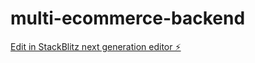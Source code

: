 # multi-ecommerce-backend

[Edit in StackBlitz next generation editor ⚡️](https://stackblitz.com/~/github.com/krishnasunny/multi-ecommerce-backend)